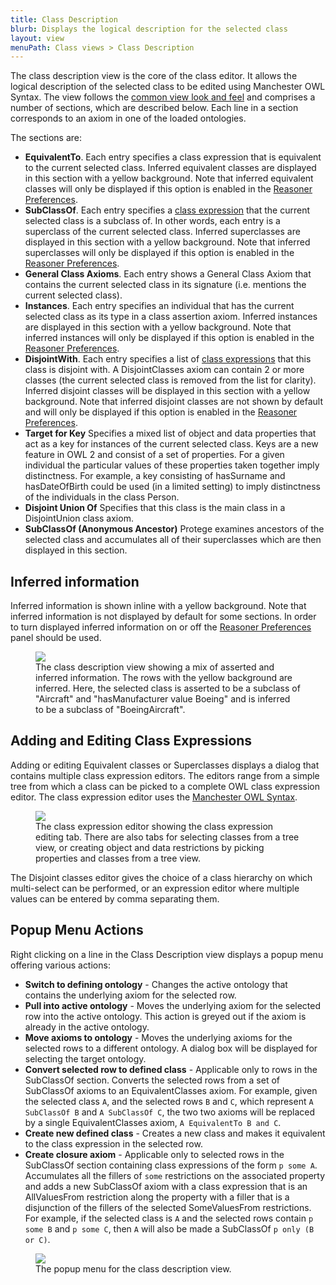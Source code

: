 ```yaml
---
title: Class Description
blurb: Displays the logical description for the selected class
layout: view
menuPath: Class views > Class Description
---
```

The class description view is the core of the class editor.  It allows the logical description of the selected class to be edited using Manchester OWL Syntax.  The view follows the [common view look and feel]({{site.baseurl}}/view-look-and-feel) and comprises a number of sections, which are described below.  Each line in a section corresponds to an axiom in one of the loaded ontologies.

The sections are:

* **EquivalentTo**.  Each entry specifies a class expression that is equivalent to the current selected class.  Inferred equivalent classes are displayed in this section with a yellow background.  Note that inferred equivalent classes will only be displayed if this option is enabled in the [Reasoner Preferences]({{site.baseurl}}/preferences/reasoner).
* **SubClassOf**.  Each entry specifies a [class expression]({{site.baseurl}}/class-expression-syntax) that the current selected class is a subclass of.  In other words, each entry is a superclass of the current selected class.  Inferred superclasses are displayed in this section with a yellow background.  Note that inferred superclasses will only be displayed if this option is enabled in the [Reasoner Preferences]({{site.baseurl}}/preferences/reasoner).
* **General Class Axioms**.  Each entry shows a General Class Axiom that contains the current selected class in its signature (i.e. mentions the current selected class).
* **Instances**.  Each entry specifies an individual that has the current selected class as its type in a class assertion axiom.  Inferred instances are displayed in this section with a yellow background.  Note that inferred instances will only be displayed if this option is enabled in the [Reasoner Preferences]({{site.baseurl}}/preferences/reasoner).
* **DisjointWith**. Each entry specifies a list of [class expressions]({{site.baseurl}}/class-expression-syntax) that this class is disjoint with. A DisjointClasses axiom can contain 2 or more classes (the current selected class is removed from the list for clarity).  Inferred disjoint classes will be displayed in this section with a yellow background.  Note that inferred disjoint classes are not shown by default and will only be displayed if this option is enabled in the [Reasoner Preferences]({{site.baseurl}}/preferences/reasoner).
* **Target for Key** Specifies a mixed list of object and data properties that act as a key for instances of the current selected class.  Keys are a new feature in OWL 2 and consist of a set of properties.  For a given individual the particular values of these properties taken together imply distinctness.  For example, a key consisting of hasSurname and hasDateOfBirth could be used (in a limited setting) to imply distinctness of the individuals in the class Person.
* **Disjoint Union Of** Specifies that this class is the main class in a DisjointUnion class axiom.
* **SubClassOf (Anonymous Ancestor)** Protege examines ancestors of the selected class and accumulates all of their superclasses which are then displayed in this section.

## Inferred information

Inferred information is shown inline with a yellow background.  Note that inferred information is not displayed by default for some sections.  In order to turn displayed inferred information on or off the [Reasoner Preferences]({{site.baseurl}}/preferences/reasoner) panel should be used.

<figure>
  <img src="{{site.baseurl}}/assets/views/class-description/class-description-inferred-information.png" style="max-width: 600px;"/>
  <figcaption>The class description view showing a mix of asserted and inferred information.  The rows with the yellow background are inferred.  Here, the selected class is asserted to be a subclass of "Aircraft" and "hasManufacturer value Boeing" and is inferred to be a subclass of "BoeingAircraft".</figcaption>
</figure>


## Adding and Editing Class Expressions

Adding or editing Equivalent classes or Superclasses displays a dialog that contains multiple class expression editors. The editors range from a simple tree from which a class can be picked to a complete OWL class expression editor.  The class expression editor uses the [Manchester OWL Syntax]({{site.baseurl}}/class-expression-syntax).

<figure>
  <img src="{{site.baseurl}}/assets/views/class-description/class-expression-editor.png" style="max-width: 657px;"/>
  <figcaption>The class expression editor showing the class expression editing tab.  There are also tabs for selecting classes from a tree view, or creating object and data restrictions by picking properties and classes from a tree view.</figcaption>
</figure>

The Disjoint classes editor gives the choice of a class hierarchy on which multi-select can be performed, or an expression editor where multiple values can be entered by comma separating them.

## Popup Menu Actions

Right clicking on a line in the Class Description view displays a popup menu offering various actions:

* **Switch to defining ontology** - Changes the active ontology that contains the underlying axiom for the selected row.
* **Pull into active ontology** - Moves the underlying axiom for the selected row into the active ontology.  This action is greyed out if the axiom is already in the active ontology.
* **Move axioms to ontology** - Moves the underlying axioms for the selected rows to a different ontology.  A dialog box will be displayed for selecting the target ontology.
* **Convert selected row to defined class** - Applicable only to rows in the SubClassOf section.  Converts the selected rows from a set of SubClassOf axioms to an EquivalentClasses axiom.  For example, given the selected class ```A```, and the selected rows ```B``` and ```C```, which represent ```A SubClassOf B``` and ```A SubClassOf C```, the two two axioms will be replaced by a single EquivalentClasses axiom, ```A EquivalentTo B and C```.
* **Create new defined class** -  Creates a new class and makes it equivalent to the class expression in the selected row.
* **Create closure axiom** - Applicable only to selected rows in the SubClassOf section containing class expressions of the form ```p some A```.  Accumulates all the fillers of ```some``` restrictions on the associated property and adds a new SubClassOf axiom with a class expression that is an AllValuesFrom restriction along the property with a filler that is a disjunction of the fillers of the selected SomeValuesFrom restrictions.  For example, if the selected class is ```A``` and the selected rows contain ```p some B``` and ```p some C```, then ```A``` will also be made a SubClassOf ```p only (B or C)```.

<figure>
  <img src="{{site.baseurl}}/assets/views/class-description/class-description-popup-menu.png" style="max-width: 600px;"/>
  <figcaption>The popup menu for the class description view.</figcaption>
</figure>
